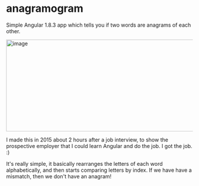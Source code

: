 # anagramogram
Simple Angular 1.8.3 app which tells you if two words are anagrams of each other.

<img width="560" height="248" alt="image" src="https://github.com/user-attachments/assets/cb226a41-272f-418f-b62c-a3e40b4ac541" />

I made this in 2015 about 2 hours after a job interview, to show the prospective employer that I could learn Angular and do the job. I got the job. :)

It's really simple, it basically rearranges the letters of each word alphabetically, and then starts comparing letters by index.  If we have have a mismatch, then we don't have an anagram!
